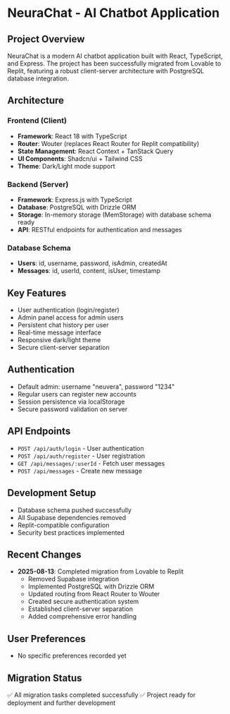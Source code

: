 # NeuraChat - AI Chatbot Application

## Project Overview
NeuraChat is a modern AI chatbot application built with React, TypeScript, and Express. The project has been successfully migrated from Lovable to Replit, featuring a robust client-server architecture with PostgreSQL database integration.

## Architecture

### Frontend (Client)
- **Framework**: React 18 with TypeScript
- **Router**: Wouter (replaces React Router for Replit compatibility)
- **State Management**: React Context + TanStack Query
- **UI Components**: Shadcn/ui + Tailwind CSS
- **Theme**: Dark/Light mode support

### Backend (Server)
- **Framework**: Express.js with TypeScript
- **Database**: PostgreSQL with Drizzle ORM
- **Storage**: In-memory storage (MemStorage) with database schema ready
- **API**: RESTful endpoints for authentication and messages

### Database Schema
- **Users**: id, username, password, isAdmin, createdAt
- **Messages**: id, userId, content, isUser, timestamp

## Key Features
- User authentication (login/register)
- Admin panel access for admin users
- Persistent chat history per user
- Real-time message interface
- Responsive dark/light theme
- Secure client-server separation

## Authentication
- Default admin: username "neuvera", password "1234"
- Regular users can register new accounts
- Session persistence via localStorage
- Secure password validation on server

## API Endpoints
- `POST /api/auth/login` - User authentication
- `POST /api/auth/register` - User registration
- `GET /api/messages/:userId` - Fetch user messages
- `POST /api/messages` - Create new message

## Development Setup
- Database schema pushed successfully
- All Supabase dependencies removed
- Replit-compatible configuration
- Security best practices implemented

## Recent Changes
- **2025-08-13**: Completed migration from Lovable to Replit
  - Removed Supabase integration
  - Implemented PostgreSQL with Drizzle ORM
  - Updated routing from React Router to Wouter
  - Created secure authentication system
  - Established client-server separation
  - Added comprehensive error handling

## User Preferences
- No specific preferences recorded yet

## Migration Status
✅ All migration tasks completed successfully
✅ Project ready for deployment and further development